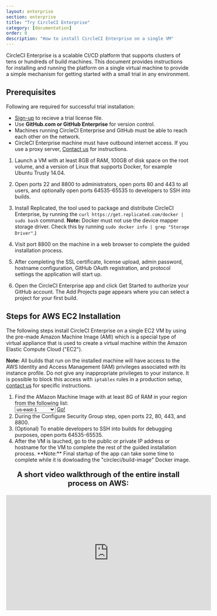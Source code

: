 ```yaml
---
layout: enterprise
section: enterprise
title: "Try CircleCI Enterprise"
category: [documentation]
order: 0
description: "How to install CircleCI Enterprise on a single VM"
---
```


CircleCI Enterprise is a scalable CI/CD platform that supports clusters
of tens or hundreds of build machines. This document provides instructions for installing and running the platform on a single virtual machine to provide a simple mechanism for getting started with a small trial in any environment.

## Prerequisites

Following are required for successful trial installation:

- [Sign-up](https://circleci.com/enterprise-trial-install/) to recieve a trial license file.
- Use **GitHub.com or GitHub Enterprise** for version control.
- Machines running CircleCI Enterprise and GitHub must be able to reach each other on the network.
- CircleCI Enterprise machine must have outbound internet access. If you use a proxy server, [Contact us](mailto:trial-support@circleci.com) for instructions.

1. Launch a VM with at least 8GB of RAM, 100GB of disk space on the root volume, and a version of Linux that supports Docker, for example Ubuntu Trusty 14.04. 

2. Open ports 22 and 8800 to administrators, open ports 80 and 443 to all users, and optionally open ports 64535-65535 to developers to SSH into builds.

3. Install Replicated, the tool used to package and distribute CircleCI Enterprise, by running the  `curl https://get.replicated.com/docker | sudo bash` command. **Note:** Docker must not use the device mapper storage driver. Check this by running `sudo docker info | grep "Storage Driver"`.)

4. Visit port 8800 on the machine in a web browser to complete the guided installation process.

5. After completing the SSL certificate, license upload, admin password, hostname configuration, GitHub OAuth registration, and protocol settings the application will start up. 

6. Open the CircleCI Enterprise app and click Get Started to authorize your GitHub account. The Add Projects page appears where you can select a project for your first build. 


## Steps for AWS EC2 Installation

The following steps install CircleCI Enterprise on a single EC2 VM by using the pre-made Amazon Machine Image (AMI) which is a special type of virtual appliance that is used to create a virtual machine within the Amazon Elastic Compute Cloud ("EC2").

**Note:** All builds that run on the installed machine will have access
to the AWS Identity and Access Management (IAM) privileges associated with its instance profile. Do not
give any inappropriate privileges to your instance. It is possible to block
this access with `iptables` rules in a production setup, [contact us](mailto:trial-support@circleci.com)
for specific instructions.

<ol>
<li>Find the AMazon Machine Image with at least 8G of RAM in your region from the following list:<br>

  <script>
  var amiIds = {
  "ap-northeast-1": "ami-32e6d455",
  "ap-northeast-2": "ami-2cef3242",
  "ap-southeast-1": "ami-7f22a71c",
  "ap-southeast-2": "ami-21111b42",
  "eu-central-1": "ami-7a2ef015",
  "eu-west-1": "ami-ac1a14ca",
  "sa-east-1": "ami-70026d1c",
  "us-east-1": "ami-cb6f1add",
  "us-east-2": "ami-57c7e032",
  "us-west-1": "ami-4fc8ee2f",
  "us-west-2": "ami-c24a2fa2"
  };

  var amiUpdateSelect = function() {
    var s = document.getElementById("ami-select");
    var region = s.options[s.selectedIndex].value;
    document.getElementById("ami-go").href = "https://console.aws.amazon.com/ec2/v2/home?region=" + region + "#LaunchInstanceWizard:ami=" + amiIds[region];
  };
  </script>

  <select id="ami-select" onchange="amiUpdateSelect()">
  <option value="ap-northeast-1">ap-northeast-1</option>
  <option value="ap-northeast-2">ap-northeast-2</option>
  <option value="ap-southeast-1">ap-southeast-1</option>
  <option value="ap-southeast-2">ap-southeast-2</option>
  <option value="eu-central-1">eu-central-1</option>
  <option value="eu-west-1">eu-west-1</option>
  <option value="sa-east-1">sa-east-1</option>
  <option value="us-east-1" selected="selected">us-east-1</option>
  <option value="us-east-2">us-east-2</option>
  <option value="us-west-1">us-west-1</option>
  <option value="us-west-2">us-west-2</option>
  </select>
  <a id="ami-go" href="" class="btn btn-success" data-analytics-action="{{ site.analytics.events.go_button_clicked }}" target="_blank">Go!</a>

<script>amiUpdateSelect();</script>
</li>

<li>During the Configure Security Group step, open ports 22, 80, 443, and 8800.
</li>

<li>(Optional) To enable developers to SSH into builds for debugging purposes, open ports 64535-65535.
</li>

<li>After the VM is lauched, go to the public or private IP address or hostname for the VM to complete the rest of the guided installation process. **Note:** Final startup of the app can take some time to complete while it is dowloading the "circleci/build-image" Docker image.</li>
</ol>

<p style="font-size: 20px; text-align: center"><strong>A short video walkthrough of the entire install process on AWS:</strong></p>

<iframe width="560" height="315" src="https://www.youtube.com/embed/m4plGZmZkj4" frameborder="0" allowfullscreen style="display: block; margin: 20px auto;"></iframe>




